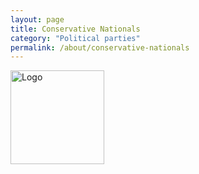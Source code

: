 ```yaml
---
layout: page
title: Conservative Nationals
category: "Political parties"
permalink: /about/conservative-nationals
---
```


<div style="text-align: left;">
  <img src="{{ site.baseurl }}/assets/img/Conservativehverlandlogo.svg" alt="Logo" style="height: 150px;">
</div>

